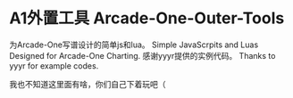 # A1外置工具 Arcade-One-Outer-Tools
为Arcade-One写谱设计的简单js和lua。 Simple JavaScrpits and Luas Designed for Arcade-One Charting.
感谢yyyr提供的实例代码。 Thanks to yyyr for example codes.

我也不知道这里面有啥，你们自己下着玩吧（
